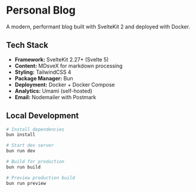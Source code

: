# Personal Blog

A modern, performant blog built with SvelteKit 2 and deployed with Docker.

## Tech Stack

- **Framework:** SvelteKit 2.27+ (Svelte 5)
- **Content:** MDsveX for markdown processing
- **Styling:** TailwindCSS 4
- **Package Manager:** Bun
- **Deployment:** Docker + Docker Compose
- **Analytics:** Umami (self-hosted)
- **Email:** Nodemailer with Postmark

## Local Development

```bash
# Install dependencies
bun install

# Start dev server
bun run dev

# Build for production
bun run build

# Preview production build
bun run preview
```
